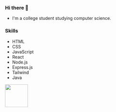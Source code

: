 ### Hi there 👋
- I'm a college student studying computer science.

### Skills
- HTML
- CSS
- JavaScript
- React
- Node.js
- Express.js
- Tailwind
- Java

<img src="https://github.com/philipkondrenko/philipkondrenko/blob/main/3Eqa.gif?raw=true" width="75">
